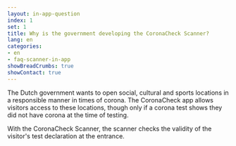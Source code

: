```yaml
---
layout: in-app-question
index: 1
set: 1
title: Why is the government developing the CoronaCheck Scanner?
lang: en
categories:
- en
- faq-scanner-in-app
showBreadCrumbs: true
showContact: true
---
```

The Dutch government wants to open social, cultural and sports locations in a responsible manner in times of corona. The CoronaCheck app allows visitors access to these locations, though only if a corona test shows they did not have corona at the time of testing. 

With the CoronaCheck Scanner, the scanner checks the validity of the visitor's test declaration at the entrance.
